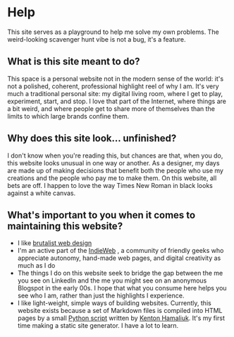 # Help

This site serves as a playground to help me solve my own problems. The weird-looking scavenger hunt vibe is not a bug, it's a feature.

## What is this site meant to do?
This space is a personal website not in the modern sense of the world: it's not a polished, coherent, professional highlight reel of why I am. It's very much a traditional personal site: my digital living room, where I get to play, experiment, start, and stop. I love that part of the Internet, where things are a bit weird, and where people get to share more of themselves than the limits to which large brands confine them.

## Why does this site look... unfinished?
I don't know when you're reading this, but chances are that, when you do, this website looks unusual in one way or another. As a designer, my days are made up of making decisions that benefit both the people who use my creations and the people who pay me to make them. On this website, all bets are off. I happen to love the way Times New Roman in black looks against a white canvas.

## What's important to you when it comes to maintaining this website?

- I like [brutalist web design](https://brutalistwebsites.com/)
- I'm an active part of the [IndieWeb](https://indieweb.org/) , a community of friendly geeks who appreciate autonomy, hand-made web pages, and digital creativity as much as I do
- The things I do on this website seek to bridge the gap between the me you see on LinkedIn and the me you might see on an anonymous Blogspot in the early 00s. I hope that what you consume here helps you see who I am, rather than just the highlights I experience.
- I like light-weight, simple ways of building websites. Currently, this website exists because a set of Markdown files is compiled into HTML pages by a small [Python script](https://github.com/zinzy/zinzy.website/blob/master/app.py) written by [Kenton Hamaliuk](https://blog.hamaluik.ca/posts/build-your-own-static-site-generator/). It's my first time making a static site generator. I have a lot to learn.
